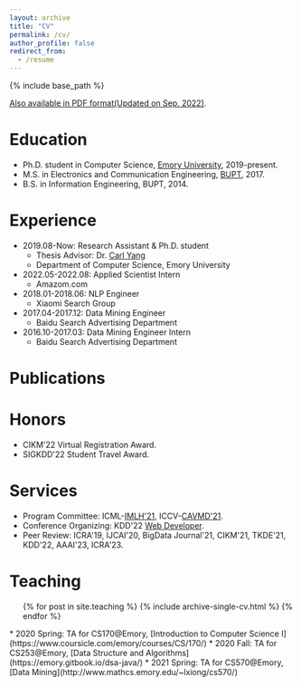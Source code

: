 ```yaml
---
layout: archive
title: "CV"
permalink: /cv/
author_profile: false
redirect_from:
  - /resume
---
```


{% include base_path %}

[Also available in PDF format(Updated on Sep, 2022)](/files/CV_JiayingLu.pdf).


Education
======
* Ph.D. student in Computer Science, [Emory University](https://www.cs.emory.edu/home/), 2019-present.
* M.S. in Electronics and Communication Engineering, [BUPT](https://english.bupt.edu.cn/), 2017.
* B.S. in Information Engineering, BUPT, 2014.


Experience
======
* 2019.08-Now: Research Assistant & Ph.D. student
  * Thesis Advisor: Dr. [Carl Yang](http://www.cs.emory.edu/~jyang71/)
  * Department of Computer Science, Emory University
* 2022.05-2022.08: Applied Scientist Intern
  * Amazom.com
* 2018.01-2018.06: NLP Engineer
  * Xiaomi Search Group
* 2017.04-2017.12: Data Mining Engineer
  * Baidu Search Advertising Department
* 2016.10-2017.03: Data Mining Engineer Intern
  * Baidu Search Advertising Department


Publications
======
<!-- Mantained by BibBase -->
<script src="https://bibbase.org/show?bib=https%3A%2F%2Fraw.githubusercontent.com%2Flujiaying%2Flujiaying.github.io%2Fmaster%2Ffiles%2Fmypubs.bib&theme=side&commas=false&fullnames=1&jsonp=1"></script>

Honors
======
* CIKM'22 Virtual Registration Award.
* SIGKDD'22 Student Travel Award.


Services
======
* Program Committee: ICML-[IMLH'21](https://sites.google.com/view/imlh2021/program-committee), ICCV-[CAVMD'21](https://sites.google.com/view/cvamd2021/program-committee).
* Conference Organizing: KDD'22 [Web Developer](https://kdd.org/kdd2022/organizers.html).
* Peer Review: ICRA'19, IJCAI'20, BigData Journal'21, CIKM'21, TKDE'21, KDD'22, AAAI'23, ICRA'23.


Teaching
======
  <ul>{% for post in site.teaching %}
    {% include archive-single-cv.html %}
  {% endfor %}</ul>
* 2020 Spring: TA for CS170@Emory, [Introduction to Computer Science I](https://www.coursicle.com/emory/courses/CS/170/)
* 2020 Fall: TA for CS253@Emory, [Data Structure and Algorithms](https://emory.gitbook.io/dsa-java/)
* 2021 Spring: TA for CS570@Emory, [Data Mining](http://www.mathcs.emory.edu/~lxiong/cs570/)
